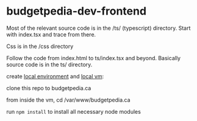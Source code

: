 # budgetpedia-dev-frontend

Most of the relevant source code is in the /ts/ (typescript) directory. Start with index.tsx and trace from there.

Css is in the /css directory

Follow the code from index.html to ts/index.tsx and beyond. Basically source code is in the ts/ directory.

create [local environment](https://docs.google.com/document/d/1lc9OSeTJ732A2Gifnf7-h9WNfUqVNbXhsv7J7kBHMIw/edit) and [local vm](https://docs.google.com/document/d/1bYs32BH6GaT75d9PAceLrmhEdEjBu8vMCVKcxsXX2TM/edit): 

clone this repo to budgetpedia.ca

from inside the vm, cd /var/www/budgetpedia.ca

run `npm install` to install all necessary node modules

